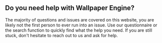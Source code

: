 ## Do you need help with Wallpaper Engine?

The majority of questions and issues are covered on this website, you are likely not the first person to ever run into an issue. Use our questionnaire or the search function to quickly find what the help you need. If you are still stuck, don't hesitate to reach out to us and ask for help.